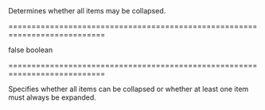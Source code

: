 <!--**
/*-------------------------------------------
    Auto-generated file. Do not modify.
-------------------------------------------

**-->
<!--d-->Determines whether all items may be collapsed.<!--/d-->
===========================================================================
<!--default-->false<!--/default-->
<!--type-->boolean<!--/type-->
===========================================================================

<!--shortDescription-->
Specifies whether all items can be collapsed or whether at least one item must always be expanded.
<!--/shortDescription-->

<!--fullDescription-->

<!--/fullDescription-->